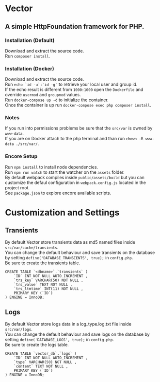 # Vector
## A simple HttpFoundation framework for PHP.  

### Installation (Default)
Download and extract the source code.  
Run `` composer install ``.  

### Installation (Docker)
Download and extract the source code.  
Run `` echo `id -u`:`id -g` `` to retrieve your local user and group id.  
If the echo result is different from `` 1000:1000 `` open the `` Dockerfile `` and override `` usermod `` and `` groupmod `` values.  
Run `` docker-compose up -d `` to initialize the container.  
Once the container is up run `` docker-compose exec php composer install ``.  

### Notes
If you run into permissions problems be sure that the `` src/var `` is owned by `` www-data ``.  
If you are on Docker attach to the php terminal and than run `` chown -R www-data ./src/var/ ``.  

### Encore Setup
Run `` npm install `` to install node dependencies.  
Run `` npm run watch ``  to start the watcher on the `` assets `` folder.  
By default webpack compiles inside `` public/assets/build `` but you can customize the defaul configuration in `` webpack.config.js `` located in the project root.  
See `` package.json `` to explore encore available scripts.  

# Customization and Settings

## Transients
By default Vector store transients data as md5 named files inside `` src/var/cache/transients ``.  
You can change the default behaviour and save transients on the database by setting `` define('DATABASE_TRANSIENTS', true); `` in `` config.php ``.  
Be sure to create the transients table.
```
CREATE TABLE `<dbname>`.`transients` (
    `ID` INT NOT NULL AUTO_INCREMENT , 
    `trs_key` VARCHAR(50) NOT NULL , 
    `trs_value` TEXT NOT NULL , 
    `trs_ltmtime` INT(11) NOT NULL , 
    PRIMARY KEY (`ID`)
) ENGINE = InnoDB; 
```

## Logs
By default Vector store logs data in a log_type.log.txt file inside `` src/var/logs ``.  
You can change the default behaviour and save logs on the database by setting `` define('DATABASE_LOGS', true); `` in `` config.php ``.  
Be sure to create the logs table.  
```
CREATE TABLE `vector_db`.`logs` (
    `ID` INT NOT NULL AUTO_INCREMENT , 
    `type` VARCHAR(50) NOT NULL , 
    `content` TEXT NOT NULL , 
    PRIMARY KEY (`ID`)
) ENGINE = InnoDB; 
```